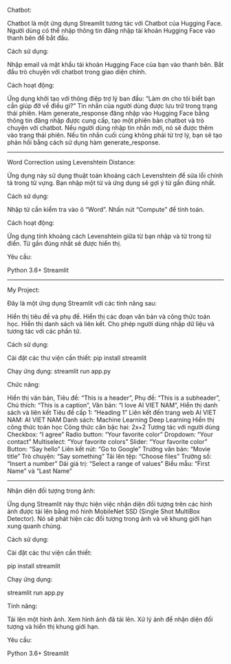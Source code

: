 Chatbot:

Chatbot là một ứng dụng Streamlit tương tác với Chatbot của Hugging Face. Người dùng có thể nhập thông tin đăng nhập tài khoản Hugging Face vào thanh bên để bắt đầu.

Cách sử dụng:

Nhập email và mật khẩu tài khoản Hugging Face của bạn vào thanh bên.
Bắt đầu trò chuyện với chatbot trong giao diện chính.

Cách hoạt động:

Ứng dụng khởi tạo với thông điệp trợ lý ban đầu: “Làm ơn cho tôi biết bạn cần giúp đỡ về điều gì?”
Tin nhắn của người dùng được lưu trữ trong trạng thái phiên.
Hàm generate_response đăng nhập vào Hugging Face bằng thông tin đăng nhập được cung cấp, tạo một phiên bản chatbot và trò chuyện với chatbot.
Nếu người dùng nhập tin nhắn mới, nó sẽ được thêm vào trạng thái phiên.
Nếu tin nhắn cuối cùng không phải từ trợ lý, bạn sẽ tạo phản hồi bằng cách sử dụng hàm generate_response.

---
Word Correction using Levenshtein Distance:

Ứng dụng này sử dụng thuật toán khoảng cách Levenshtein để sửa lỗi chính tả trong từ vựng. Bạn nhập một từ và ứng dụng sẽ gợi ý từ gần đúng nhất.

Cách sử dụng:

Nhập từ cần kiểm tra vào ô “Word”.
Nhấn nút “Compute” để tính toán.

Cách hoạt động:

Ứng dụng tính khoảng cách Levenshtein giữa từ bạn nhập và từ trong từ điển.
Từ gần đúng nhất sẽ được hiển thị.

Yêu cầu:

Python 3.6+
Streamlit

---

My Project:

Đây là một ứng dụng Streamlit với các tính năng sau:

Hiển thị tiêu đề và phụ đề.
Hiển thị các đoạn văn bản và công thức toán học.
Hiển thị danh sách và liên kết.
Cho phép người dùng nhập dữ liệu và tương tác với các phần tử.

Cách sử dụng:

Cài đặt các thư viện cần thiết:
pip install streamlit

Chạy ứng dụng:
streamlit run app.py

Chức năng:

Hiển thị văn bản,
Tiêu đề: “This is a header”,
Phụ đề: “This is a subheader”,
Chú thích: “This is a caption”,
Văn bản: “I love AI VIET NAM”,
Hiển thị danh sách và liên kết
Tiêu đề cấp 1: “Heading 1”
Liên kết đến trang web AI VIET NAM: AI VIET NAM
Danh sách:
Machine Learning
Deep Learning
Hiển thị công thức toán học
Công thức căn bậc hai: 2x+2​
Tương tác với người dùng
Checkbox: “I agree”
Radio button: “Your favorite color”
Dropdown: “Your contact”
Multiselect: “Your favorite colors”
Slider: “Your favorite color”
Button: “Say hello”
Liên kết nút: “Go to Google”
Trường văn bản: “Movie title”
Trò chuyện: “Say something”
Tải lên tệp: “Choose files”
Trường số: “Insert a number”
Dải giá trị: “Select a range of values”
Biểu mẫu: “First Name” và “Last Name”

---

Nhận diện đối tượng trong ảnh:

Ứng dụng Streamlit này thực hiện việc nhận diện đối tượng trên các hình ảnh được tải lên bằng mô hình MobileNet SSD (Single Shot MultiBox Detector). Nó sẽ phát hiện các đối tượng trong ảnh và vẽ khung giới hạn xung quanh chúng.

Cách sử dụng:

Cài đặt các thư viện cần thiết:

pip install streamlit

Chạy ứng dụng:

streamlit run app.py

Tính năng:

Tải lên một hình ảnh.
Xem hình ảnh đã tải lên.
Xử lý ảnh để nhận diện đối tượng và hiển thị khung giới hạn.

Yêu cầu:

Python 3.6+
Streamlit

